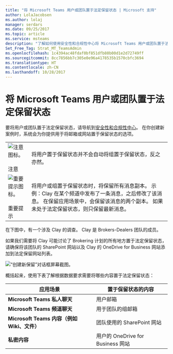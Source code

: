 ```yaml
---
title: "将 Microsoft Teams 用户或团队置于法定保留状态 | Microsoft 支持"
author: LolaJacobsen
ms.author: lolaj
manager: serdars
ms.date: 09/25/2017
ms.topic: article
ms.service: msteams
description: "了解如何使用安全性和合规性中心将 Microsoft Teams 用户或团队置于法定保留状态，以及了解根据数据要求哪些内容需要法定保留。"
Set_Free_Tag: Strat_MT_TeamsAdmin
ms.openlocfilehash: 1c4394ac48fdaf0bf851dfb80b00d1e2d72749ff
ms.sourcegitcommit: 8cc7856bb7c305e0e96a4178535b1570cbfc3694
ms.translationtype: HT
ms.contentlocale: zh-CN
ms.lasthandoff: 10/28/2017
---
```

<a name="place-a-microsoft-teams-user-or-team-on-legal-hold"></a>将 Microsoft Teams 用户或团队置于法定保留状态
==================================================

要将用户或团队置于法定保留状态，请导航到[安全性和合规性中心](https://go.microsoft.com/fwlink/?linkid=854628)。 在你创建新案例时，系统会为你提供用于将邮箱或网站置于保留状态的选项。

|||
|---------|---------|
|![注意图标。](media/Place_a_Microsoft_Teams_user_or_team_on_legal_hold_image1.png)<br></br> 注意     |将用户置于保留状态并不会自动将组置于保留状态，反之亦然。         |
|![重要提示图标。](media/Place_a_Microsoft_Teams_user_or_team_on_legal_hold_image2.png)<br></br> 重要提示     |将用户或组置于保留状态时，将保留所有消息副本。 示例：Clay 在某个频道中发布了一条消息，之后修改了该消息。 在保留应用场景中，会保留该消息的两个副本。 如果未处于法定保留状态，则只保留最新消息。         |

在下图中，有一个涉及 Clay 的调查。 Clay 是 Brokers-Dealers 团队的成员。

如果我们需要将 Clay 可能讨论了 Brokering 计划的所有地方置于法定保留状态，请确保将该团队的 SharePoint 网站以及 Clay 的 OneDrive for Business 网站添加到法定保留网站列表。

![“创建新保留”对话框屏幕截图。](media/Place_a_Microsoft_Teams_user_or_team_on_legal_hold_image3.png)

概括起来，使用下表了解根据数据要求需要将哪些内容置于法定保留状态：

|应用场景  |置于保留状态的内容  |
|---------|---------|
|**Microsoft Teams 私人聊天**     |用户邮箱         |
|**Microsoft Teams 频道聊天**    |用于团队的组邮箱         |
|**Microsoft Teams 内容（例如 Wiki、文件）**     |团队使用的 SharePoint 网站         |
|**私密内容**     |用户的 OneDrive for Business 网站         |
